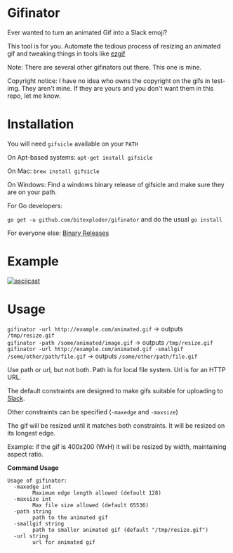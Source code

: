 # Gifinator

Ever wanted to turn an animated Gif into a Slack emoji? 

This tool is for you. Automate the tedious process of resizing an animated gif and tweaking things in tools like [ezgif](http://ezgif.com)

Note: There are several other gifinators out there. This one is mine.

Copyright notice: I have no idea who owns the copyright on the gifs in test-img. They aren't mine. If they are yours and you don't want them in this repo, let me know. 

# Installation

You will need `gifsicle` available on your `PATH`

On Apt-based systems: `apt-get install gifsicle` 

On Mac: `brew install gifsicle`

On Windows: Find a windows binary release of gifsicle and make sure they are on your path.

For Go developers:

`go get -u github.com/bitexploder/gifinator` and do the usual `go install`

For everyone else: [Binary Releases](https://github.com/bitexploder/gifinator/releases)

# Example

[![asciicast](https://asciinema.org/a/108664.png)](https://asciinema.org/a/108664)

# Usage 

`gifinator -url http://example.com/animated.gif` -> outputs `/tmp/resize.gif`  
`gifinator -path /some/animated/image.gif` -> outputs `/tmp/resize.gif`  
`gifinator -url http://example.com/animated.gif -smallgif /some/other/path/file.gif` -> outputs `/some/other/path/file.gif`  

Use path or url, but not both. Path is for local file system. Url is for an HTTP URL.

The default constraints are designed to make gifs suitable for uploading to [Slack](https://slack.com). 

Other constraints can be specified (`-maxedge` and `-maxsize`)

The gif will be resized until it matches both constraints. It will be resized on its longest edge. 

Example: if the gif is 400x200 (WxH) it will be resized by width, maintaining aspect ratio. 


**Command Usage**

~~~~~
Usage of gifinator:
  -maxedge int
        Maximum edge length allowed (default 128)
  -maxsize int
        Max file size allowed (default 65536)
  -path string
        path to the animated gif
  -smallgif string
        path to smaller animated gif (default "/tmp/resize.gif")
  -url string
        url for animated gif
~~~~~
